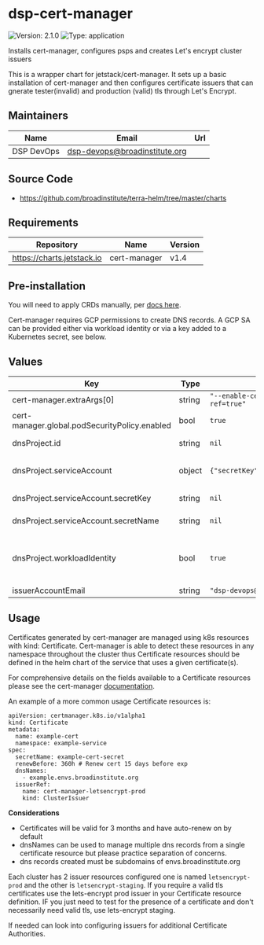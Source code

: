 # dsp-cert-manager

![Version: 2.1.0](https://img.shields.io/badge/Version-2.1.0-informational?style=flat-square) ![Type: application](https://img.shields.io/badge/Type-application-informational?style=flat-square)

Installs cert-manager, configures psps and creates Let's encrypt cluster issuers

This is a wrapper chart for jetstack/cert-manager. It sets up a basic installation of cert-manager and then configures certificate
issuers that can gnerate tester(invalid) and production (valid) tls through Let's Encrypt.

## Maintainers

| Name | Email | Url |
| ---- | ------ | --- |
| DSP DevOps | dsp-devops@broadinstitute.org |  |

## Source Code

* <https://github.com/broadinstitute/terra-helm/tree/master/charts>

## Requirements

| Repository | Name | Version |
|------------|------|---------|
| https://charts.jetstack.io | cert-manager | v1.4 |

## Pre-installation

You will need to apply CRDs manually, per [docs here](https://cert-manager.io/docs/installation/helm/#option-1-installing-crds-with-kubectl).

Cert-manager requires GCP permissions to create DNS records. A GCP SA can be provided either via workload identity
or via a key added to a Kubernetes secret, see below.

## Values

| Key | Type | Default | Description |
|-----|------|---------|-------------|
| cert-manager.extraArgs[0] | string | `"--enable-certificate-owner-ref=true"` |  |
| cert-manager.global.podSecurityPolicy.enabled | bool | `true` |  |
| dnsProject.id | string | `nil` | ID of the project to create DNS records in, like dsp-devops |
| dnsProject.serviceAccount | object | `{"secretKey":null,"secretName":null}` | If not using workload identity, a GCP SA's private key must exist in a k8s secret |
| dnsProject.serviceAccount.secretKey | string | `nil` | Field within the k8s secret containing a GCP SA key |
| dnsProject.serviceAccount.secretName | string | `nil` | Name of the k8s secret containing a GCP SA key |
| dnsProject.workloadIdentity | bool | `true` | If true, have cert-manager expect a GCP SA to be bound to its KSA via workload identity (set the workload identity annotation via cert-manager.serviceAccount.annotations) |
| issuerAccountEmail | string | `"dsp-devops@broadinstitute.org"` |  |

## Usage

Certificates generated by cert-manager are managed using k8s resources with kind: Certificate.
Cert-manager is able to detect these resources in any namespace throughout the cluster thus Certificate resources should be defined in the helm chart of the service
that uses a given certificate(s).

For comprehensive details on the fields available to a Certificate resources please see the cert-manager [documentation](https://cert-manager.io/docs/usage/certificate/).

An example of a more common usage Certificate resources is:
```
apiVersion: certmanager.k8s.io/v1alpha1
kind: Certificate
metadata:
  name: example-cert
  namespace: example-service
spec:
  secretName: example-cert-secret
  renewBefore: 360h # Renew cert 15 days before exp
  dnsNames:
    - example.envs.broadinstitute.org
  issuerRef:
    name: cert-manager-letsencrypt-prod
    kind: ClusterIssuer
```

**Considerations**
+ Certificates will be valid for 3 months and have auto-renew on by default
+ dnsNames can be used to manage multiple dns records from a single certificate resource but please practice separation of concerns.
+ dns records created must be subdomains of envs.broadinstitute.org

Each cluster has 2 issuer resources configured one is named `letsencrypt-prod` and the other is `letsencrypt-staging`. If you require a valid tls certificates use the lets-encrypt prod issuer in your Certificate resource definition. IF you just need to test for the presence of a certificate and don't necessarily need valid tls, use lets-encrypt staging.

If needed can look into configuring issuers for additional Certificate Authorities.
